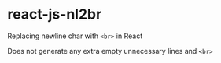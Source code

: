 # react-js-nl2br

Replacing newline char with `<br>` in React

Does not generate any extra empty unnecessary lines and `<br>`
